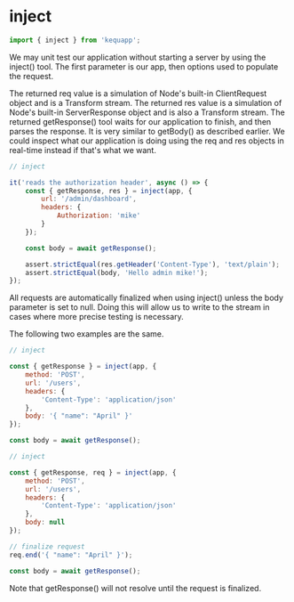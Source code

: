 # inject

```javascript
import { inject } from 'kequapp';
```

We may unit test our application without starting a server by using the inject() tool. The first parameter is our app, then options used to populate the request.

The returned req value is a simulation of Node's built-in ClientRequest object and is a Transform stream. The returned res value is a simulation of Node's built-in ServerResponse object and is also a Transform stream. The returned getResponse() tool waits for our application to finish, and then parses the response. It is very similar to getBody() as described earlier. We could inspect what our application is doing using the req and res objects in real-time instead if that's what we want.

```javascript
// inject

it('reads the authorization header', async () => {
    const { getResponse, res } = inject(app, {
        url: '/admin/dashboard',
        headers: {
            Authorization: 'mike'
        }
    });

    const body = await getResponse();

    assert.strictEqual(res.getHeader('Content-Type'), 'text/plain');
    assert.strictEqual(body, 'Hello admin mike!');
});
```

All requests are automatically finalized when using inject() unless the body parameter is set to null. Doing this will allow us to write to the stream in cases where more precise testing is necessary.

The following two examples are the same.

```javascript
// inject

const { getResponse } = inject(app, {
    method: 'POST',
    url: '/users',
    headers: {
        'Content-Type': 'application/json'
    },
    body: '{ "name": "April" }'
});

const body = await getResponse();
```

```javascript
// inject

const { getResponse, req } = inject(app, {
    method: 'POST',
    url: '/users',
    headers: {
        'Content-Type': 'application/json'
    },
    body: null
});

// finalize request
req.end('{ "name": "April" }');

const body = await getResponse();
```

Note that getResponse() will not resolve until the request is finalized.
